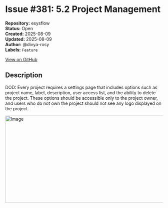 # Issue #381: 5.2 Project Management

**Repository:** esysflow  
**Status:** Open  
**Created:** 2025-08-09  
**Updated:** 2025-08-09  
**Author:** @divya-rosy  
**Labels:** `Feature`  

[View on GitHub](https://github.com/Simtestlab/esysflow/issues/381)

## Description

DOD: Every project requires a settings page that includes options such as project name, label, description, user access list, and the ability to delete the project.
	These options should be accessible only to the project owner, and users who do not own the project should not see any logo displayed on the project.

<img width="513" height="278" alt="Image" src="https://github.com/user-attachments/assets/b09bae06-4200-4d1e-9397-ee48405fe2c8" />